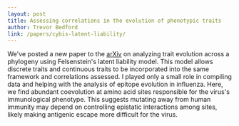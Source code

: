 ```yaml
---
layout: post
title: Assessing correlations in the evolution of phenotypic traits
author: Trevor Bedford
link: /papers/cybis-latent-liability/
---
```


We've posted a new paper to the [arXiv](http://arxiv.org/abs/1406.3863) on analyzing trait evolution across a phylogeny using Felsenstein's latent liability model. This model allows discrete traits and continuous traits to be incorporated into the same framework and correlations assessed. I played only a small role in compiling data and helping with the analysis of epitope evolution in influenza. Here, we find abundant coevolution at amino acid sites responsible for the virus's immunological phenotype. This suggests mutating away from human immunity may depend on controlling epistatic interactions among sites, likely making antigenic escape more difficult for the virus.